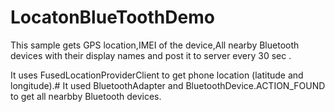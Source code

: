 # LocatonBlueToothDemo
This sample gets GPS location,IMEI of the device,All nearby Bluetooth devices with their display names and post it to server every 30 sec .

It uses FusedLocationProviderClient to get phone location (latitude and longitude).#
It used BluetoothAdapter and BluetoothDevice.ACTION_FOUND to get all nearbby Bluetooth devices.
